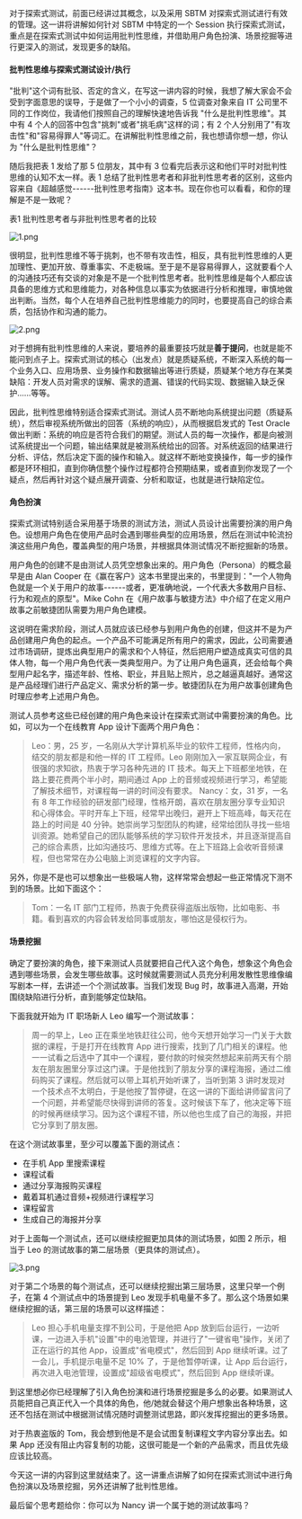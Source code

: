 对于探索式测试，前面已经讲过其概念，以及采用 SBTM 对探索式测试进行有效的管理。这一讲将讲解如何针对 SBTM 中特定的一个 Session 执行探索式测试，重点是在探索式测试中如何运用批判性思维，并借助用户角色扮演、场景挖掘等进行更深入的测试，发现更多的缺陷。

#### 批判性思维与探索式测试设计/执行

"批判"这个词有批驳、否定的含义，在写这一讲内容的时候，我想了解大家会不会受到字面意思的误导，于是做了一个小小的调查，5 位调查对象来自 IT 公司里不同的工作岗位，我请他们按照自己的理解快速地告诉我 "什么是批判性思维"。其中有 4 个人的回答中包含"挑刺"或者"挑毛病"这样的词；有 2 个人分别用了"有攻击性"和"容易得罪人"等词汇。在讲解批判性思维之前，我也想请你想一想，你认为 "什么是批判性思维"？

随后我把表 1 发给了那 5 位朋友，其中有 3 位看完后表示这和他们平时对批判性思维的认知不太一样。表 1 总结了批判性思考者和非批判性思考者的区别，这些内容来自《超越感觉------批判性思考指南》这本书。现在你也可以看看，和你的理解是不是一致呢？

表1 批判性思考者与非批判性思考者的比较

<Image alt="1.png" src="https://s0.lgstatic.com/i/image/M00/0D/47/Ciqc1F7DqGuAOpiIAAEqhzSneFg268.png"/>

很明显，批判性思维不等于挑刺，也不带有攻击性，相反，具有批判性思维的人更加理性、更加开放、尊重事实、不走极端。至于是不是容易得罪人，这就要看个人的沟通技巧还有交谈的对象是不是一个批判性思考者。批判性思维是每个人都应该具备的思维方式和思维能力，对各种信息以事实为依据进行分析和推理，审慎地做出判断。当然，每个人在培养自己批判性思维能力的同时，也要提高自己的综合素质，包括协作和沟通的能力。

<Image alt="2.png" src="https://s0.lgstatic.com/i/image/M00/0D/53/CgqCHl7DqHeAAtzdAALd2AjFGiM003.png"/>

对于想拥有批判性思维的人来说，要培养的最重要技巧就是**善于提问**，也就是能不能问到点子上。探索式测试的核心（出发点）就是质疑系统，不断深入系统的每一个业务入口、应用场景、业务操作和数据输出等进行质疑，质疑某个地方存在某类缺陷：开发人员对需求的误解、需求的遗漏、错误的代码实现、数据输入缺乏保护......等等。

因此，批判性思维特别适合探索式测试。测试人员不断地向系统提出问题（质疑系统），然后审视系统所做出的回答（系统的响应），从而根据启发式的 Test Oracle 做出判断：系统的响应是否符合我们的期望。测试人员的每一次操作，都是向被测试系统提出一个问题，输出结果就是被测系统给出的回答。对系统返回的结果进行分析、评估，然后决定下面的操作和输入。就这样不断地变换操作，每一步的操作都是环环相扣，直到你确信整个操作过程都符合预期结果，或者直到你发现了一个疑点，然后再针对这个疑点展开调查、分析和取证，也就是进行缺陷定位。

#### 角色扮演

探索式测试特别适合采用基于场景的测试方法，测试人员设计出需要扮演的用户角色。设想用户角色在使用产品时会遇到哪些典型的应用场景，然后在测试中轮流扮演这些用户角色，覆盖典型的用户场景，并根据具体测试情况不断挖掘新的场景。

用户角色的创建不是由测试人员凭空想象出来的。用户角色（Persona）的概念最早是由 Alan Cooper 在《赢在客户》这本书里提出来的，书里提到："一个人物角色就是一个关于用户的故事------或者，更准确地说，一个代表大多数用户目标、行为和观点的原型"。Mike Cohn 在《用户故事与敏捷方法》中介绍了在定义用户故事之前敏捷团队需要为用户角色建模。

这说明在需求阶段，测试人员就应该已经参与到用户角色的创建，但这并不是为产品创建用户角色的起点。一个产品不可能满足所有用户的需求，因此，公司需要通过市场调研，提炼出典型用户的需求和个人特征，然后把用户塑造成真实可信的具体人物，每一个用户角色代表一类典型用户。为了让用户角色逼真，还会给每个典型用户起名字，描述年龄、性格、职业，并且贴上照片，总之越逼真越好。通常这是产品经理们进行产品定义、需求分析的第一步。敏捷团队在为用户故事创建角色时理应参考上述用户角色。

测试人员参考这些已经创建的用户角色来设计在探索式测试中需要扮演的角色。比如，可以为一个在线教育 App 设计下面两个用户角色：
> Leo：男，25 岁，一名刚从大学计算机系毕业的软件工程师，性格内向，结交的朋友都是和他一样的 IT 工程师。Leo 刚刚加入一家互联网企业，有很强的求知欲，热衷于学习各种先进的 IT 技术。每天上下班都坐地铁，在路上要花费两个半小时，期间通过 App 上的音频或视频进行学习，希望能了解技术细节，对课程每一讲的时间没有要求。
> Nancy：女，31 岁，一名有 8 年工作经验的研发部门经理，性格开朗，喜欢在朋友圈分享专业知识和心得体会。平时开车上下班，经常早出晚归，避开上下班高峰，每天花在路上的时间是 40 分钟。她崇尚学习型团队的构建，经常给团队寻找一些培训资源。她希望自己的团队能够系统的学习软件开发技术，并且逐渐提高自己的综合素质，比如沟通技巧、思维方式等。在上下班路上会收听音频课程，但也常常在办公电脑上浏览课程的文字内容。

另外，你是不是也可以想象出一些极端人物，这样常常会想起一些正常情况下测不到的场景。比如下面这个：
> Tom：一名 IT 部门工程师，热衷于免费获得盗版出版物，比如电影、书籍。看到喜欢的内容会转发给同事或朋友，哪怕这是侵权行为。

#### 场景挖掘

确定了要扮演的角色，接下来测试人员就要把自己代入这个角色，想象这个角色会遇到哪些场景，会发生哪些故事。这时候就需要测试人员充分利用发散性思维像编写剧本一样，去讲述一个个测试故事。当我们发现 Bug 时，故事进入高潮，开始围绕缺陷进行分析，直到能够定位缺陷。

下面我就开始为 IT 职场新人 Leo 编写一个测试故事：
> 周一的早上，Leo 正在乘坐地铁赶往公司，他今天想开始学习一门关于大数据的课程，于是打开在线教育 App 进行搜索，找到了几门相关的课程。他一一试看之后选中了其中一个课程，要付款的时候突然想起来前两天有个朋友在朋友圈里分享过这门课。于是他找到了朋友分享的课程海报，通过二维码购买了课程。然后就可以带上耳机开始听课了，当听到第 3 讲时发现对一个技术点不太明白，于是他按了暂停键，在这一讲的下面给讲师留言问了一个问题，并希望能尽快得到讲师的答复。这时候该下车了，他决定等下班的时候再继续学习。因为这个课程不错，所以他也生成了自己的海报，并把它分享到了朋友圈。

在这个测试故事里，至少可以覆盖下面的测试点：

* 在手机 App 里搜索课程
* 课程试看
* 通过分享海报购买课程
* 戴着耳机通过音频+视频进行课程学习
* 课程留言
* 生成自己的海报并分享

对于上面每一个测试点，还可以继续挖掘更加具体的测试场景，如图 2 所示，相当于 Leo 的测试故事的第二层场景（更具体的测试点）。

<Image alt="3.png" src="https://s0.lgstatic.com/i/image/M00/0D/53/CgqCHl7DqIeANrIMAAGQl09Cl4Y405.png"/>

对于第二个场景的每个测试点，还可以继续挖掘出第三层场景，这里只举一个例子，在第 4 个测试点中的场景提到 Leo 发现手机电量不多了。那么这个场景如果继续挖掘的话，第三层的场景可以这样描述：
> Leo 担心手机电量支撑不到公司，于是他把 App 放到后台运行，一边听课，一边进入手机"设置"中的电池管理，并进行了"一键省电"操作，关闭了正在运行的其他 App，设置成"省电模式"，然后回到 App 继续听课。过了一会儿，手机提示电量不足 10% 了，于是他暂停听课，让 App 后台运行，再次进入电池管理，设置成"超级省电模式"，然后回到 App 继续听课。

到这里想必你已经理解了引入角色扮演和进行场景挖掘是多么的必要。如果测试人员能把自己真正代入一个具体的角色，他/她就会替这个用户想象出各种场景，这还不包括在测试中根据测试情况随时调整测试思路，即兴发挥挖掘出的更多场景。

对于热衷盗版的 Tom，我会想到他是不是会试图复制课程文字内容分享出去。如果 App 还没有阻止内容复制的功能，这很可能是一个新的产品需求，而且优先级应该比较高。

今天这一讲的内容到这里就结束了。这一讲重点讲解了如何在探索式测试中进行角色扮演以及场景挖掘，另外还讲解了批判性思维。

最后留个思考题给你：你可以为 Nancy 讲一个属于她的测试故事吗？

